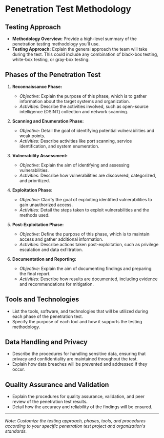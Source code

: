 
# Penetration Test Methodology

## Testing Approach
- **Methodology Overview:** Provide a high-level summary of the penetration testing methodology you'll use.
- **Testing Approach:** Explain the general approach the team will take during the test. This could include any combination of black-box testing, white-box testing, or gray-box testing.

## Phases of the Penetration Test
1. **Reconnaissance Phase:**
   - *Objective:* Explain the purpose of this phase, which is to gather information about the target systems and organization.
   - *Activities:* Describe the activities involved, such as open-source intelligence (OSINT) collection and network scanning.
   
2. **Scanning and Enumeration Phase:**
   - *Objective:* Detail the goal of identifying potential vulnerabilities and weak points.
   - *Activities:* Describe activities like port scanning, service identification, and system enumeration.
   
3. **Vulnerability Assessment:**
   - *Objective:* Explain the aim of identifying and assessing vulnerabilities.
   - *Activities:* Describe how vulnerabilities are discovered, categorized, and prioritized.
   
4. **Exploitation Phase:**
   - *Objective:* Clarify the goal of exploiting identified vulnerabilities to gain unauthorized access.
   - *Activities:* Detail the steps taken to exploit vulnerabilities and the methods used.
   
5. **Post-Exploitation Phase:**
   - *Objective:* Define the purpose of this phase, which is to maintain access and gather additional information.
   - *Activities:* Describe actions taken post-exploitation, such as privilege escalation and data exfiltration.
   
6. **Documentation and Reporting:**
   - *Objective:* Explain the aim of documenting findings and preparing the final report.
   - *Activities:* Describe how results are documented, including evidence and recommendations for mitigation.

## Tools and Technologies
- List the tools, software, and technologies that will be utilized during each phase of the penetration test.
- Specify the purpose of each tool and how it supports the testing methodology.

## Data Handling and Privacy
- Describe the procedures for handling sensitive data, ensuring that privacy and confidentiality are maintained throughout the test.
- Explain how data breaches will be prevented and addressed if they occur.

## Quality Assurance and Validation
- Explain the procedures for quality assurance, validation, and peer review of the penetration test results.
- Detail how the accuracy and reliability of the findings will be ensured.

---

*Note: Customize the testing approach, phases, tools, and procedures according to your specific penetration test project and organization's standards.*
